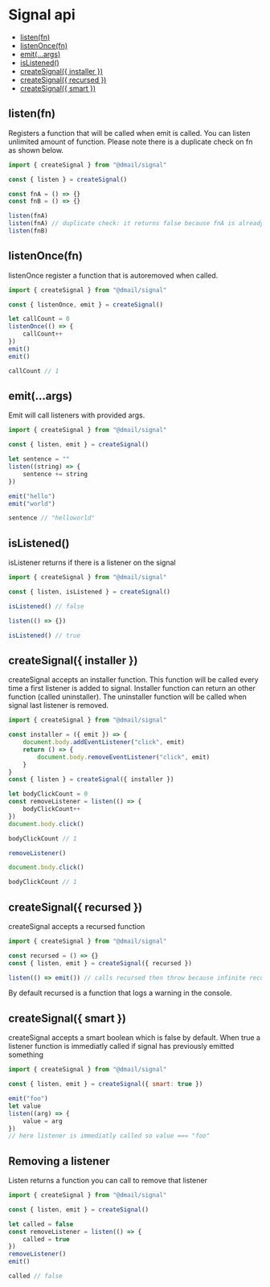 # Signal api

* [listen(fn)](#listenfn)
* [listenOnce(fn)](#listenoncefn)
* [emit(...args)](#emitargs)
* [isListened()](#islistened)
* [createSignal({ installer })](#createsignal-installer-)
* [createSignal({ recursed })](#createsignal-recursed-)
* [createSignal({ smart })](#createsignal-smart-)

## listen(fn)

Registers a function that will be called when emit is called.
You can listen unlimited amount of function.
Please note there is a duplicate check on fn as shown below.

```javascript
import { createSignal } from "@dmail/signal"

const { listen } = createSignal()

const fnA = () => {}
const fnB = () => {}

listen(fnA)
listen(fnA) // duplicate check: it returns false because fnA is already listening this signal
listen(fnB)
```

## listenOnce(fn)

listenOnce register a function that is autoremoved when called.

```javascript
import { createSignal } from "@dmail/signal"

const { listenOnce, emit } = createSignal()

let callCount = 0
listenOnce(() => {
	callCount++
})
emit()
emit()

callCount // 1
```

## emit(...args)

Emit will call listeners with provided args.

```javascript
import { createSignal } from "@dmail/signal"

const { listen, emit } = createSignal()

let sentence = ""
listen((string) => {
	sentence += string
})

emit("hello")
emit("world")

sentence // "helloworld"
```

## isListened()

isListener returns if there is a listener on the signal

```javascript
import { createSignal } from "@dmail/signal"

const { listen, isListened } = createSignal()

isListened() // false

listen(() => {})

isListened() // true
```

## createSignal({ installer })

createSignal accepts an installer function.
This function will be called every time a first listener is added to signal.
Installer function can return an other function (called uninstaller).
The uninstaller function will be called when signal last listener is removed.

```javascript
import { createSignal } from "@dmail/signal"

const installer = ({ emit }) => {
	document.body.addEventListener("click", emit)
	return () => {
		document.body.removeEventListener("click", emit)
	}
}
const { listen } = createSignal({ installer })

let bodyClickCount = 0
const removeListener = listen(() => {
	bodyClickCount++
})
document.body.click()

bodyClickCount // 1

removeListener()

document.body.click()

bodyClickCount // 1
```

## createSignal({ recursed })

createSignal accepts a recursed function

```javascript
import { createSignal } from "@dmail/signal"

const recursed = () => {}
const { listen, emit } = createSignal({ recursed })

listen(() => emit()) // calls recursed then throw because infinite recursion
```

By default recursed is a function that logs a warning in the console.

## createSignal({ smart })

createSignal accepts a smart boolean which is false by default.
When true a listener function is immediatly called if signal has previously emitted something

```javascript
import { createSignal } from "@dmail/signal"

const { listen, emit } = createSignal({ smart: true })

emit("foo")
let value
listen((arg) => {
	value = arg
})
// here listener is immediatly called so value === "foo"
```

## Removing a listener

Listen returns a function you can call to remove that listener

```javascript
import { createSignal } from "@dmail/signal"

const { listen, emit } = createSignal()

let called = false
const removeListener = listen(() => {
	called = true
})
removeListener()
emit()

called // false
```
